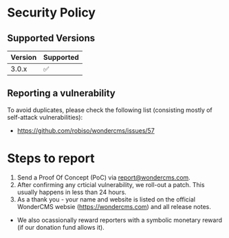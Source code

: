 # Security Policy

## Supported Versions

| Version | Supported          |
| ------- | ------------------ |
| 3.0.x   | :white_check_mark: |


## Reporting a vulnerability
To avoid duplicates, please check the following list (consisting mostly of self-attack vulnerabilities):
- https://github.com/robiso/wondercms/issues/57

# Steps to report
1. Send a Proof Of Concept (PoC) via report@wondercms.com.
2. After confirming any crticial vulnerability, we roll-out a patch. This usually happens in less than 24 hours.
3. As a thank you - your name and website is listed on the official WonderCMS websie (https://wondercms.com) and all release notes.
- We also ocassionally reward reporters with a symbolic monetary reward (if our donation fund allows it).
